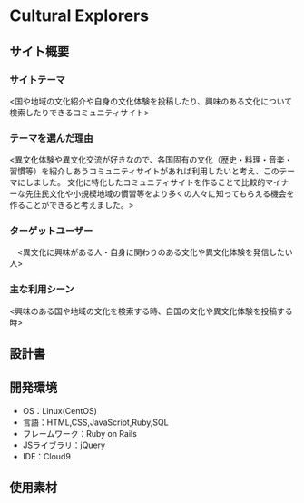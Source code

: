 # Cultural Explorers

## サイト概要
### サイトテーマ
 <国や地域の文化紹介や自身の文化体験を投稿したり、興味のある文化について検索したりできるコミュニティサイト>

### テーマを選んだ理由
 <異文化体験や異文化交流が好きなので、各国固有の文化（歴史・料理・音楽・習慣等）を紹介しあうコミュニティサイトがあれば利用したいと考え、このテーマにしました。
 文化に特化したコミュニティサイトを作ることで比較的マイナーな先住民文化や小規模地域の慣習等をより多くの人々に知ってもらえる機会を作ることができると考えました。>

### ターゲットユーザー
　<異文化に興味がある人・自身に関わりのある文化や異文化体験を発信したい人>

### 主な利用シーン
  <興味のある国や地域の文化を検索する時、自国の文化や異文化体験を投稿する時>

## 設計書

## 開発環境
- OS：Linux(CentOS)
- 言語：HTML,CSS,JavaScript,Ruby,SQL
- フレームワーク：Ruby on Rails
- JSライブラリ：jQuery
- IDE：Cloud9

## 使用素材



